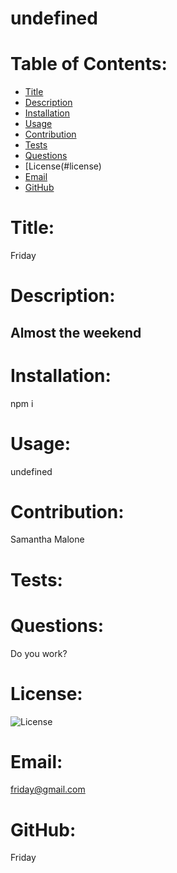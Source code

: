 # undefined
# Table of Contents: 
  * [Title](#title)
  * [Description](#description)
  * [Installation](#installation)
  * [Usage](#usage)
  * [Contribution](#contribution)
  * [Tests](#tests)
  * [Questions](#questions)
  * [License(#license)
  * [Email](#email)
  * [GitHub](#github)

# Title: 
Friday

# Description:
Almost the weekend
---
# Installation:
npm i

# Usage:
undefined

# Contribution:
Samantha Malone

# Tests:


# Questions:
Do you work?

# License:
![License](https://img.shields.io/badge/License-Apache%202.0-blue.svg)

# Email:
friday@gmail.com

# GitHub:
Friday